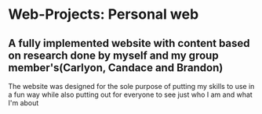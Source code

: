 # Web-Projects:    Personal web
## A fully implemented website with content based on research done by myself and my group member's(Carlyon, Candace and Brandon)

The website was designed for the sole purpose of putting my skills to use in a fun way while also putting out for everyone to see just who I am and what I'm about